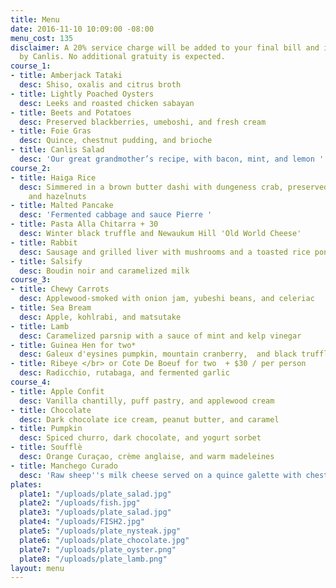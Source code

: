 ```yaml
---
title: Menu
date: 2016-11-10 10:09:00 -08:00
menu_cost: 135
disclaimer: A 20% service charge will be added to your final bill and is retained
  by Canlis. No additional gratuity is expected.
course_1:
- title: Amberjack Tataki
  desc: Shiso, oxalis and citrus broth
- title: Lightly Poached Oysters
  desc: Leeks and roasted chicken sabayan
- title: Beets and Potatoes
  desc: Preserved blackberries, umeboshi, and fresh cream
- title: Foie Gras
  desc: Quince, chestnut pudding, and brioche
- title: Canlis Salad
  desc: 'Our great grandmother’s recipe, with bacon, mint, and lemon '
course_2:
- title: Haiga Rice
  desc: Simmered in a brown butter dashi with dungeness crab, preserved strawberries,
    and hazelnuts
- title: Malted Pancake
  desc: 'Fermented cabbage and sauce Pierre '
- title: Pasta Alla Chitarra + 30
  desc: Winter black truffle and Newaukum Hill 'Old World Cheese'
- title: Rabbit
  desc: Sausage and grilled liver with mushrooms and a toasted rice ponzu
- title: Salsify
  desc: Boudin noir and caramelized milk
course_3:
- title: Chewy Carrots
  desc: Applewood-smoked with onion jam, yubeshi beans, and celeriac
- title: Sea Bream
  desc: Apple, kohlrabi, and matsutake
- title: Lamb
  desc: Caramelized parsnip with a sauce of mint and kelp vinegar
- title: Guinea Hen for two*
  desc: Galeux d'eysines pumpkin, mountain cranberry,  and black truffle
- title: Ribeye </br> or Cote De Boeuf for two  + $30 / per person
  desc: Radicchio, rutabaga, and fermented garlic
course_4:
- title: Apple Confit
  desc: Vanilla chantilly, puff pastry, and applewood cream
- title: Chocolate
  desc: Dark chocolate ice cream, peanut butter, and caramel
- title: Pumpkin
  desc: Spiced churro, dark chocolate, and yogurt sorbet
- title: Soufflè
  desc: Orange Curaçao, crème anglaise, and warm madeleines
- title: Manchego Curado
  desc: 'Raw sheep''s milk cheese served on a quince galette with chestnut and arugula '
plates:
  plate1: "/uploads/plate_salad.jpg"
  plate2: "/uploads/fish.jpg"
  plate3: "/uploads/plate_salad.jpg"
  plate4: "/uploads/FISH2.jpg"
  plate5: "/uploads/plate_nysteak.jpg"
  plate6: "/uploads/plate_chocolate.jpg"
  plate7: "/uploads/plate_oyster.png"
  plate8: "/uploads/plate_lamb.png"
layout: menu
---
```


